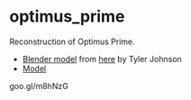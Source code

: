 # optimus_prime

Reconstruction of Optimus Prime.

 * [Blender model](11493_blend.zip) from [here](https://www.3dcadbrowser.com/3d-model/transformers-optimus-prime-head) by Tyler Johnson
 * [Model](https://cults3d.com/en/3d-model/art/season-1-cartoon-head-for-er-optimus-prime)

goo.gl/m8hNzG
